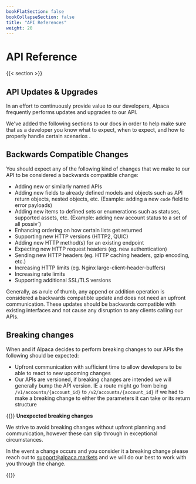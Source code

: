 ```yaml
---
bookFlatSection: false
bookCollapseSection: false
title: "API References"
weight: 20
---
```


# API Reference

{{< section >}}

## API Updates & Upgrades

In an effort to continuously provide value to our developers, Alpaca frequently performs updates and upgrades to our API.

We've added the following sections to our docs in order to help make sure that as a developer you know what to expect, when to expect, and how to properly handle certain scenarios .

## Backwards Compatible Changes

You should expect any of the following kind of changes that we make to our API to be considered a backwards compatible change:

- Adding new or similarly named APIs
- Adding new fields to already defined models and objects such as API return objects, nested objects, etc. (Example: adding a new `code` field to error payloads)
- Adding new items to defined sets or enumerations such as statuses, supported assets, etc. (Example: adding new account status to a set of all possiv`)
- Enhancing ordering on how certain lists get returned
- Supporting new HTTP versions (HTTP2, QUIC)
- Adding new HTTP method(s) for an existing endpoint
- Expecting new HTTP request headers (eg. new authentication)
- Sending new HTTP headers (eg. HTTP caching headers, gzip encoding, etc.)
- Increasing HTTP limits (eg. Nginx large-client-header-buffers)
- Increasing rate limits
- Supporting additional SSL/TLS versions

Generally, as a rule of thumb, any append or addition operation is considered a backwards compatible update and does not need an upfront communication. These updates should be backwards compatible with existing interfaces and not cause any disruption to any clients calling our APIs.

## Breaking changes

When and if Alpaca decides to perform breaking changes to our APIs the following should be expected:

- Upfront communication with sufficient time to allow developers to be able to react to new upcoming changes
- Our APIs are versioned, if breaking changes are intended we will generally bump the API version. IE a route might go from being `/v1/accounts/{account_id}` to `/v2/accounts/{account_id}` if we had to make a breaking change to either the parameters it can take or its return structure


{{<hint warning>}}
**Unexpected breaking changes**

We strive to avoid breaking changes without upfront planning and communication, however these can slip through in exceptional circumstances.

In the event a change occurs and you consider it a breaking change please reach out to support@alpaca.markets and we will do our best to work with you through the change.

{{</hint>}}